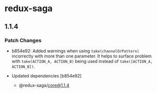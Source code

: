 # redux-saga

## 1.1.4
### Patch Changes

- b854e92: Added warnings when using `take(channelOrPattern)` incorrectly with more than one parameter. It helps to surface problem with `take(ACTION_A, ACTION_B)` being used instead of `take([ACTION_A, ACTION_B])`.

- Updated dependencies [b854e92]
  - @redux-saga/core@1.1.4

